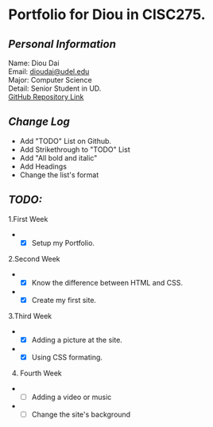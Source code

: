 # Portfolio for Diou in CISC275.
## ***Personal Information***  
Name: Diou Dai  
Email: dioudai@udel.edu  
Major: Computer Science  
Detail:   Senior Student in UD.  
  [GitHub Repository Link](https://github.com/DiouDai/Portfolio.github.io)  

## ***Change Log***    
  * Add "TODO" List on Github.
  * Add Strikethrough to "TODO" List
  * Add "All bold and italic" 
  * Add Headings
  * Change the list's format
## ***TODO:***  
1.First Week  
  - - [x] Setup my Portfolio.  
  
2.Second Week
  - - [x] Know the difference between HTML and CSS.  
  - - [x] Create my first site.
 
3.Third Week
  - - [x] Adding a picture at the site.
  - - [x] Using CSS formating.
 
4. Fourth Week
  - - [ ] Adding a video or music
  - - [ ] Change the site's background
